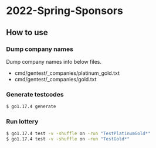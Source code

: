# 2022-Spring-Sponsors

## How to use

### Dump company names

Dump company names into below files.

* cmd/gentest/_companies/platinum_gold.txt 
* cmd/gentest/_companies/gold.txt 

### Generate testcodes

```sh
$ go1.17.4 generate
```

### Run lottery

```sh
$ go1.17.4 test -v -shuffle on -run "TestPlatinumGold*"
$ go1.17.4 test -v -shuffle on -run "TestGold*"
```
